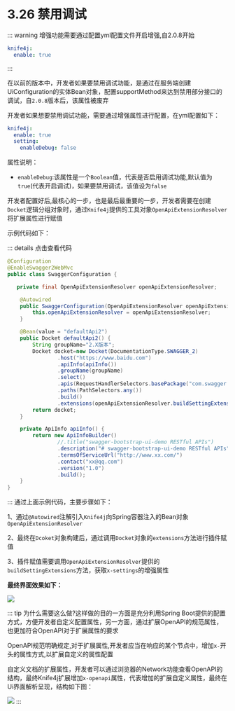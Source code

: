 # 3.26 禁用调试

::: warning
增强功能需要通过配置yml配置文件开启增强,自2.0.8开始
```yml
knife4j:
  enable: true
```
:::

在以前的版本中，开发者如果要禁用调试功能，是通过在服务端创建UiConfiguration的实体Bean对象，配置supportMethod来达到禁用部分接口的调试，自`2.0.8`版本后，该属性被废弃

开发者如果想要禁用调试功能，需要通过增强属性进行配置，在yml配置如下：
```yml
knife4j:
  enable: true
  setting:
    enableDebug: false
```

属性说明：

- `enableDebug`:该属性是一个`Boolean`值，代表是否启用调试功能,默认值为`true`(代表开启调试)，如果要禁用调试，该值设为`false`

开发者配置好后,最核心的一步，也是最后最重要的一步，开发者需要在创建`Docket`逻辑分组对象时，通过`Knife4j`提供的工具对象`OpenApiExtensionResolver`将扩展属性进行赋值

示例代码如下：

::: details 点击查看代码
```java
@Configuration
@EnableSwagger2WebMvc
public class SwaggerConfiguration {

   private final OpenApiExtensionResolver openApiExtensionResolver;

    @Autowired
    public SwaggerConfiguration(OpenApiExtensionResolver openApiExtensionResolver) {
        this.openApiExtensionResolver = openApiExtensionResolver;
    }

    @Bean(value = "defaultApi2")
    public Docket defaultApi2() {
        String groupName="2.X版本";
        Docket docket=new Docket(DocumentationType.SWAGGER_2)
                .host("https://www.baidu.com")
                .apiInfo(apiInfo())
                .groupName(groupName)
                .select()
                .apis(RequestHandlerSelectors.basePackage("com.swagger.bootstrap.ui.demo.new2"))
                .paths(PathSelectors.any())
                .build()
                .extensions(openApiExtensionResolver.buildSettingExtensions());
        return docket;
    }

    private ApiInfo apiInfo() {
        return new ApiInfoBuilder()
                //.title("swagger-bootstrap-ui-demo RESTful APIs")
                .description("# swagger-bootstrap-ui-demo RESTful APIs")
                .termsOfServiceUrl("http://www.xx.com/")
                .contact("xx@qq.com")
                .version("1.0")
                .build();
    }
}
```
:::
通过上面示例代码，主要步骤如下：

1、通过`@Autowired`注解引入`Knife4j`向Spring容器注入的Bean对象`OpenApiExtensionResolver`

2、最终在`Dcoket`对象构建后，通过调用`Docket`对象的`extensions`方法进行插件赋值

3、插件赋值需要调用`OpenApiExtensionResolver`提供的`buildSettingExtensions`方法，获取`x-settings`的增强属性


**最终界面效果如下：**

![](/knife4j/images/enhance/enableDebug.png)


::: tip
为什么需要这么做?这样做的目的一方面是充分利用Spring Boot提供的配置方式，方便开发者自定义配置属性，另一方面，通过扩展OpenAPI的规范属性，也更加符合OpenAPI对于扩展属性的要求

OpenAPI规范明确规定,对于扩展属性,开发者应当在响应的某个节点中，增加`x-`开头的属性方式,以扩展自定义的属性配置

自定义文档的扩展属性，开发者可以通过浏览器的Network功能查看OpenAPI的结构，最终Knife4j扩展增加`x-openapi`属性，代表增加的扩展自定义属性，最终在Ui界面解析呈现，结构如下图：

![](/knife4j/images/documentation/setting.png)
:::


